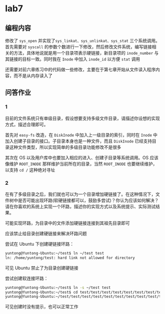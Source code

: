 # lab7



## 编程内容

修改了 `sys_open` 并实现了`sys_linkat、sys_unlinkat、sys_stat` 三个系统调用。首先需要对 `syscall` 的参数个数进行一下修改，然后修改文件系统，编写链接相关的方法，具体地说就是用一个目录项表示硬链接，新目录项的  `inode_number` 与其链接的目标一致。同时我在 `Inode` 中加入 `inode_id` 以方便 `stat` 调用

还需要对前六章练习中的代码做一些修改，主要在于第七章开始从文件读入程序内容，而不是从内存读入了



## 问答作业

### 1

目前的文件系统只有单级目录，假设想要支持多级文件目录，请描述你设想的实现方式，描述合理即可。

首先对 `easy-fs` 改造，在 `DiskInode` 中加入上一级目录的索引，同时在 `Inode` 中加入创建子目录的接口。子目录本身也是一种文件，而且 `DiskInode` 已经支持目录这种文件类型，所以实现简单的多级目录功能修改不是很多

其次在 OS 以及用户库中也要加入相应的进入、创建子目录等系统调用。OS 应该像维护 `ROOT_INODE` 那样维护当前所在的目录，当然 `ROOT_INODE` 也要继续维护，以支持 `cd /` 这种绝对寻址

### 2

在有了多级目录之后，我们就也可以为一个目录增加硬链接了。在这种情况下，文件树中是否可能出现环路(软硬链接都可以，鼓励多尝试)？你认为应该如何解决？请在你喜欢的系统上实现一个环路，描述你的实现方式以及系统提示、实际测试结果。

可能实现环路，为目录中的文件添加硬链接连接到其祖先目录即可

应该禁止给目录创建硬链接来解决环路问题

尝试在 Ubuntu 下创建硬链接环路：

```bash
yuntong@Yuntong-Ubuntu:~/test$ ln ~/test test
ln: /home/yuntong/test: hard link not allowed for directory
```

可见 Ubuntu 禁止了为目录创建硬链接

尝试创建软连接环路：

```bash
yuntong@Yuntong-Ubuntu:~/test$ ln -s ~/test test
yuntong@Yuntong-Ubuntu:~/test$ cd test/test/test/test/test/test/test/test/test/test/test
yuntong@Yuntong-Ubuntu:~/test/test/test/test/test/test/test/test/test/test/test/test$ 
```

可见创建时没有提示，也可以正常工作